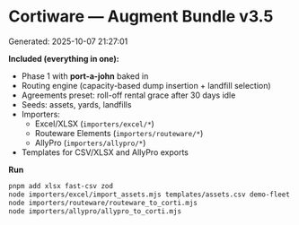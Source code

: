 # Cortiware — Augment Bundle v3.5
Generated: 2025-10-07 21:27:01

**Included (everything in one):**
- Phase 1 with **port-a-john** baked in
- Routing engine (capacity-based dump insertion + landfill selection)
- Agreements preset: roll-off rental grace after 30 days idle
- Seeds: assets, yards, landfills
- Importers:
  - Excel/XLSX (`importers/excel/*`)
  - Routeware Elements (`importers/routeware/*`)
  - AllyPro (`importers/allypro/*`)
- Templates for CSV/XLSX and AllyPro exports

**Run**
```bash
pnpm add xlsx fast-csv zod
node importers/excel/import_assets.mjs templates/assets.csv demo-fleet
node importers/routeware/routeware_to_corti.mjs
node importers/allypro/allypro_to_corti.mjs
```
